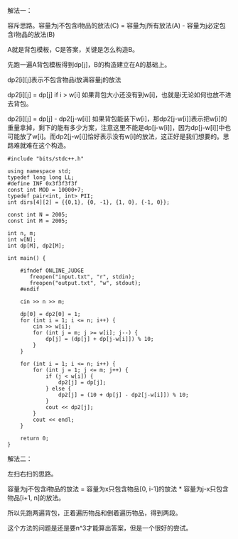 解法一：

容斥思路。容量为j不包含i物品的放法(C) = 容量为j所有放法(A) - 容量为j必定包含i物品的放法(B)

A就是背包模板，C是答案，关键是怎么构造B。

先跑一遍A背包模板得到dp[j]，B的构造建立在A的基础上。

dp2[i][j]表示不包含物品i放满容量j的放法

dp2[i][j] = dp[j] if i > w[i] 如果背包大小还没有到w[i]，也就是i无论如何也放不进去背包。

dp2[i][j] = dp[j] - dp2[j-w[i]] 如果背包能装下w[i]，那dp2[j-w[i]]表示把w[i]的重量拿掉，剩下的能有多少方案，注意这里不能是dp[j-w[i]]，因为dp[j-w[i]]中也可能放了w[i]。而dp2[j-w[i]]恰好表示没有w[i]的放法，这正好是我们想要的。思路难就难在这个构造。

```
#include "bits/stdc++.h"

using namespace std;
typedef long long LL;
#define INF 0x3f3f3f3f
const int MOD = 10000+7;
typedef pair<int, int> PII;
int dirs[4][2] = {{0,1}, {0, -1}, {1, 0}, {-1, 0}};

const int N = 2005;
const int M = 2005;

int n, m;
int w[N];
int dp[M], dp2[M];

int main() {

    #ifndef ONLINE_JUDGE
       freopen("input.txt", "r", stdin);
       freopen("output.txt", "w", stdout);
    #endif

    cin >> n >> m;

    dp[0] = dp2[0] = 1;
    for (int i = 1; i <= n; i++) {
        cin >> w[i]; 
        for (int j = m; j >= w[i]; j--) {
            dp[j] = (dp[j] + dp[j-w[i]]) % 10;
        }
    }

    for (int i = 1; i <= n; i++) {
        for (int j = 1; j <= m; j++) {
            if (j < w[i]) {
                dp2[j] = dp[j];
            } else {
                dp2[j] = (10 + dp[j] - dp2[j-w[i]]) % 10;
            }
            cout << dp2[j];
        }
        cout << endl;
    }

    return 0;
}

```


解法二：

左扫右扫的思路。

容量为j不包含i物品的放法 = 容量为x只包含物品[0, i-1]的放法 * 容量为j-x只包含物品[i+1, n]的放法。

所以先跑两遍背包，正着遍历物品和倒着遍历物品，得到两段。

这个方法的问题是还是要n^3才能算出答案，但是一个很好的尝试。


